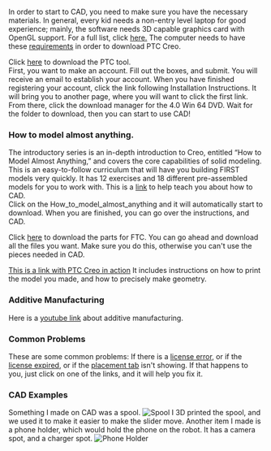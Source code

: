 In order to start to CAD, you need to make sure you have the necessary materials. In general, every kid needs a non-entry level laptop for good experience; mainly, the software needs 3D capable graphics card with OpenGL support. 
For a full list, click [here.][Full list] The computer needs to have these [requirements][Requirements] in order to download PTC Creo.

[Full list]:http://support.ptc.com/partners/hardware/current/support.htm
[requirements]:https://support.ptc.com/products/creo-elements-direct/modeling-express/system-requirements.htm 
Click [here][PTC Download] to download the PTC tool.  
First, you want to make an account. Fill out the boxes, and submit. You will receive an email to establish your account. When you have finished registering your account, click the link following Installation Instructions. It will bring you to another page, where you will want to click the first link. From there, click the download manager for the 4.0 Win 64 DVD. Wait for the folder to download, then you can start to use CAD!

[PTC Download]:http://www.ptc.com/academic-program/products/free-software/creo-download
### How to model almost anything.  
 The introductory series is an in-depth introduction to Creo, entitled “How to Model Almost Anything,” and covers the core capabilities of solid modeling. This is an easy-to-follow curriculum that will have you building FIRST models very quickly. It has 12 exercises and 18 different pre-assembled models for you to work with.
This is a [link][PTC Teach] to help teach you about how to CAD.  
Click on the How_to_model_almost_anything and it will automatically start to download. When you are finished, you can go over the instructions, and CAD.

[PTC Teach]:http://www.ptc.com/academic-program/k-12-program/students/first/training
Click [here][PTC download for FTC] to download the parts for FTC. 
You can go ahead and download all the files you want. Make sure you do this, otherwise you can't use the pieces needed in CAD.

[PTC download for FTC]:http://www.catalogds.com/db/service?d=first&c=browse
[This is a link with PTC Creo in action][PTC Action]
It includes instructions on how to print the model you made, and how to precisely make geometry. 

[PTC Action]:http://www.ptc.com/en/cad/3d-design
### Additive Manufacturing
Here is a [youtube link][CAD Manufacturing] about additive manufacturing.

[CAD Manufacturing]:https://www.youtube.com/watch?v=nDqXjzOPAco&ebc=ANyPxKrQNzQ1I8DLLu47pC4N914qu6cSMFJEksgbNdCqEOlW_nhpvEw7m5BYyJAtPns_SbhHI8_1t-5KUwzXqMue25JxLz7L3g
### Common Problems

These are some common problems: If there is a [license error][License error], or if the [license expired][License expired], or if the [placement tab][Placement] isn't showing.
If that happens to you, just click on one of the links, and it will help you fix it.

[License error]:https://www.ptcusercommunity.com/thread/136160
[License expired]:http://apps.ptc.com/schools/references/relicense_creo3_schools_standard.pdf#_ga=2.135070449.1786481349.1496641299-326259183.1477715362
[Placement]:https://community.ptc.com/t5/Additional-Creo-Questions/Placement-disapperaed/m-p/288454#M25236
### CAD Examples

Something I made on CAD was a spool. ![Spool](https://raw.githubusercontent.com/ftccats/ftccats.github.io/master/images/spool%20example.PNG)
I 3D printed the spool, and we used it to make it easier to make the slider move.
Another item I made is a phone holder, which would hold the phone on the robot. It has a camera spot, and a charger spot. ![Phone Holder](https://raw.githubusercontent.com/ftccats/ftccats.github.io/master/images/phoneholderexample.PNG)

